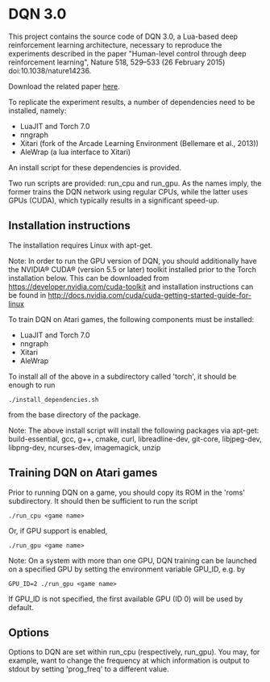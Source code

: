 # DQN 3.0

This project contains the source code of DQN 3.0, a Lua-based deep reinforcement
learning architecture, necessary to reproduce the experiments
described in the paper "Human-level control through deep reinforcement
learning", Nature 518, 529–533 (26 February 2015) doi:10.1038/nature14236.

Download the related paper [here](http://home.uchicago.edu/~arij/journalclub/papers/2015_Mnih_et_al.pdf).

To replicate the experiment results, a number of dependencies need to be
installed, namely:

* LuaJIT and Torch 7.0
* nngraph
* Xitari (fork of the Arcade Learning Environment (Bellemare et al., 2013))
* AleWrap (a lua interface to Xitari)
    
An install script for these dependencies is provided.

Two run scripts are provided: run_cpu and run_gpu. As the names imply,
the former trains the DQN network using regular CPUs, while the latter uses
GPUs (CUDA), which typically results in a significant speed-up.


## Installation instructions

The installation requires Linux with apt-get.

Note: In order to run the GPU version of DQN, you should additionally have the
NVIDIA® CUDA® (version 5.5 or later) toolkit installed prior to the Torch
installation below.
This can be downloaded from https://developer.nvidia.com/cuda-toolkit
and installation instructions can be found in
http://docs.nvidia.com/cuda/cuda-getting-started-guide-for-linux


To train DQN on Atari games, the following components must be installed:

* LuaJIT and Torch 7.0
* nngraph
* Xitari
* AleWrap

To install all of the above in a subdirectory called 'torch', it should be enough to run

    ./install_dependencies.sh

from the base directory of the package.


Note: The above install script will install the following packages via apt-get:
build-essential, gcc, g++, cmake, curl, libreadline-dev, git-core, libjpeg-dev,
libpng-dev, ncurses-dev, imagemagick, unzip


## Training DQN on Atari games 

Prior to running DQN on a game, you should copy its ROM in the 'roms' subdirectory.
It should then be sufficient to run the script

    ./run_cpu <game name>

Or, if GPU support is enabled,

    ./run_gpu <game name>


Note: On a system with more than one GPU, DQN training can be launched on a
specified GPU by setting the environment variable GPU_ID, e.g. by

    GPU_ID=2 ./run_gpu <game name>

If GPU_ID is not specified, the first available GPU (ID 0) will be used by default.


## Options 

Options to DQN are set within run_cpu (respectively, run_gpu). You may,
for example, want to change the frequency at which information is output 
to stdout by setting 'prog_freq' to a different value.
